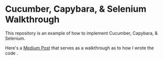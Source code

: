 Cucumber, Capybara, & Selenium Walkthrough
===========

This repository is an example of how to implement Cucumber, Capybara, & Selenium.

Here's a [Medium Post](https://medium.com/@alicht/hello-ccs-cucumber-capybara-selenium-f810b7c013fa#.s7vw89nk4) that serves as a walkthrough as to how I wrote the code . 
